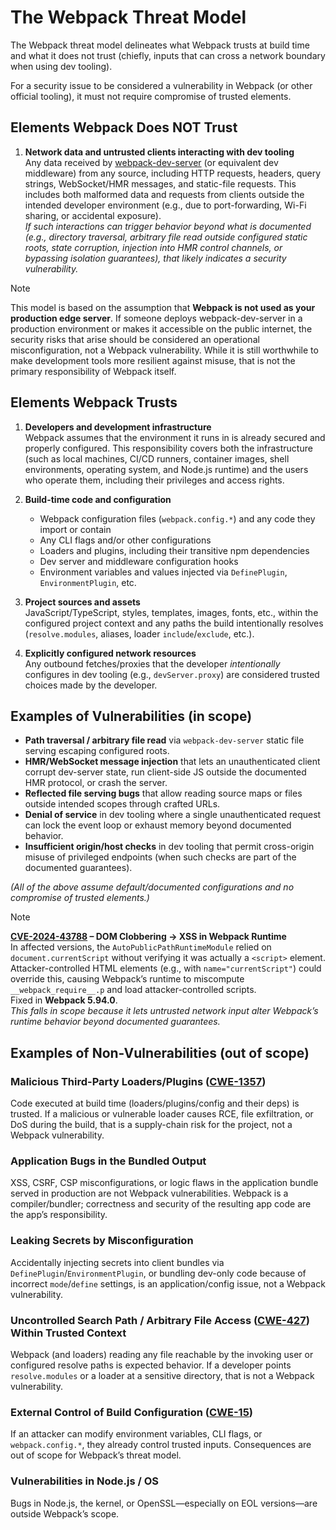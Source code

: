 # The Webpack Threat Model

The Webpack threat model delineates what Webpack trusts at build time and what it does not trust (chiefly, inputs that can cross a network boundary when using dev tooling).

For a security issue to be considered a vulnerability in Webpack (or other official tooling), it must not require compromise of trusted elements.

## Elements Webpack Does NOT Trust

1. **Network data and untrusted clients interacting with dev tooling**  
   Any data received by [webpack-dev-server](https://webpack.js.org/configuration/dev-server/) (or equivalent dev middleware) from any source, including HTTP requests, headers, query strings, WebSocket/HMR messages, and static-file requests. This includes both malformed data and requests from clients outside the intended developer environment (e.g., due to port-forwarding, Wi-Fi sharing, or accidental exposure).  
   *If such interactions can trigger behavior beyond what is documented (e.g., directory traversal, arbitrary file read outside configured static roots, state corruption, injection into HMR control channels, or bypassing isolation guarantees), that likely indicates a security vulnerability.*

> [!NOTE]
> This model is based on the assumption that **Webpack is not used as your production edge server**. If someone deploys webpack-dev-server in a production environment or makes it accessible on the public internet, the security risks that arise should be considered an operational misconfiguration, not a Webpack vulnerability. While it is still worthwhile to make development tools more resilient against misuse, that is not the primary responsibility of Webpack itself.

## Elements Webpack Trusts

1. **Developers and development infrastructure**  
   Webpack assumes that the environment it runs in is already secured and properly configured. This responsibility covers both the infrastructure (such as local machines, CI/CD runners, container images, shell environments, operating system, and Node.js runtime) and the users who operate them, including their privileges and access rights.

2. **Build-time code and configuration**  
	- Webpack configuration files (`webpack.config.*`) and any code they import or contain
   - Any CLI flags and/or other configurations
	- Loaders and plugins, including their transitive npm dependencies
	- Dev server and middleware configuration hooks
	- Environment variables and values injected via `DefinePlugin`, `EnvironmentPlugin`, etc.

3. **Project sources and assets**  
   JavaScript/TypeScript, styles, templates, images, fonts, etc., within the configured project context and any paths the build intentionally resolves (`resolve.modules`, aliases, loader `include`/`exclude`, etc.).

4. **Explicitly configured network resources**  
   Any outbound fetches/proxies that the developer *intentionally* configures in dev tooling (e.g., `devServer.proxy`) are considered trusted choices made by the developer.


## Examples of Vulnerabilities (in scope)

- **Path traversal / arbitrary file read** via `webpack-dev-server` static file serving escaping configured roots.
- **HMR/WebSocket message injection** that lets an unauthenticated client corrupt dev-server state, run client-side JS outside the documented HMR protocol, or crash the server.
- **Reflected file serving bugs** that allow reading source maps or files outside intended scopes through crafted URLs.
- **Denial of service** in dev tooling where a single unauthenticated request can lock the event loop or exhaust memory beyond documented behavior.
- **Insufficient origin/host checks** in dev tooling that permit cross-origin misuse of privileged endpoints (when such checks are part of the documented guarantees).

*(All of the above assume default/documented configurations and no compromise of trusted elements.)*

> [!NOTE]  
> **[CVE-2024-43788](https://www.cve.org/CVERecord?id=CVE-2024-43788) – DOM Clobbering → XSS in Webpack Runtime**  
> In affected versions, the `AutoPublicPathRuntimeModule` relied on `document.currentScript` without verifying it was actually a `<script>` element.  
> Attacker-controlled HTML elements (e.g., with `name="currentScript"`) could override this, causing Webpack’s runtime to miscompute `__webpack_require__.p` and load attacker-controlled scripts.  
> Fixed in **Webpack 5.94.0**.  
> *This falls in scope because it lets untrusted network input alter Webpack’s runtime behavior beyond documented guarantees.*

## Examples of Non-Vulnerabilities (out of scope)

### Malicious Third-Party Loaders/Plugins ([CWE-1357](https://cwe.mitre.org/data/definitions/1357.html))
Code executed at build time (loaders/plugins/config and their deps) is trusted. If a malicious or vulnerable loader causes RCE, file exfiltration, or DoS during the build, that is a supply-chain risk for the project, not a Webpack vulnerability.

### Application Bugs in the Bundled Output
XSS, CSRF, CSP misconfigurations, or logic flaws in the application bundle served in production are not Webpack vulnerabilities. Webpack is a compiler/bundler; correctness and security of the resulting app code are the app’s responsibility.

### Leaking Secrets by Misconfiguration
Accidentally injecting secrets into client bundles via `DefinePlugin`/`EnvironmentPlugin`, or bundling dev-only code because of incorrect `mode`/`define` settings, is an application/config issue, not a Webpack vulnerability.

### Uncontrolled Search Path / Arbitrary File Access ([CWE-427](https://cwe.mitre.org/data/definitions/427.html)) Within Trusted Context
Webpack (and loaders) reading any file reachable by the invoking user or configured resolve paths is expected behavior. If a developer points `resolve.modules` or a loader at a sensitive directory, that is not a Webpack vulnerability.

### External Control of Build Configuration ([CWE-15](https://cwe.mitre.org/data/definitions/15.html))
If an attacker can modify environment variables, CLI flags, or `webpack.config.*`, they already control trusted inputs. Consequences are out of scope for Webpack’s threat model.

### Vulnerabilities in Node.js / OS
Bugs in Node.js, the kernel, or OpenSSL—especially on EOL versions—are outside Webpack’s scope.
